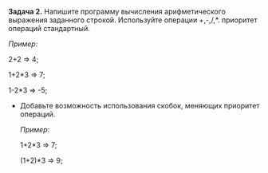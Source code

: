 **Задача 2.** Напишите программу вычисления арифметического выражения заданного строкой. Используйте операции +,-,/,*. приоритет операций стандартный.

*Пример:* 

2+2 => 4; 

1+2*3 => 7; 

1-2*3 => -5;

- Добавьте возможность использования скобок, меняющих приоритет операций.

    *Пример:* 

    1+2*3 => 7; 

    (1+2)*3 => 9;
